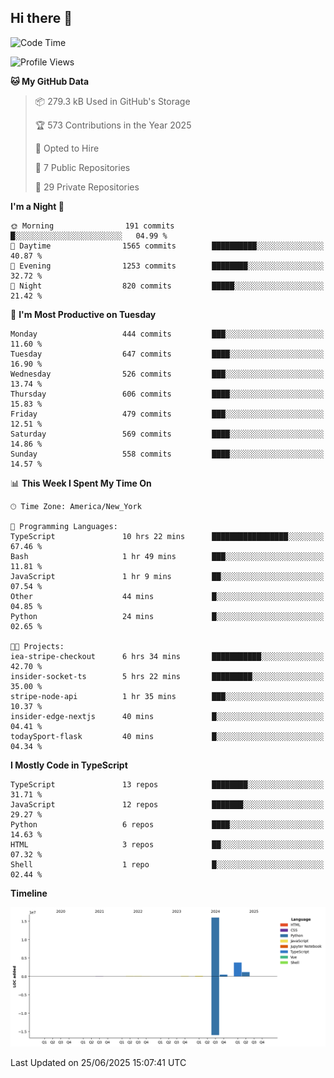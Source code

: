 ## Hi there 👋

<!--START_SECTION:waka-->
![Code Time](http://img.shields.io/badge/Code%20Time-357%20hrs%2012%20mins-blue)

![Profile Views](http://img.shields.io/badge/Profile%20Views-0-blue)

**🐱 My GitHub Data** 

> 📦 279.3 kB Used in GitHub's Storage 
 > 
> 🏆 573 Contributions in the Year 2025
 > 
> 💼 Opted to Hire
 > 
> 📜 7 Public Repositories 
 > 
> 🔑 29 Private Repositories 
 > 
**I'm a Night 🦉** 

```text
🌞 Morning                191 commits         █░░░░░░░░░░░░░░░░░░░░░░░░   04.99 % 
🌆 Daytime                1565 commits        ██████████░░░░░░░░░░░░░░░   40.87 % 
🌃 Evening                1253 commits        ████████░░░░░░░░░░░░░░░░░   32.72 % 
🌙 Night                  820 commits         █████░░░░░░░░░░░░░░░░░░░░   21.42 % 
```
📅 **I'm Most Productive on Tuesday** 

```text
Monday                   444 commits         ███░░░░░░░░░░░░░░░░░░░░░░   11.60 % 
Tuesday                  647 commits         ████░░░░░░░░░░░░░░░░░░░░░   16.90 % 
Wednesday                526 commits         ███░░░░░░░░░░░░░░░░░░░░░░   13.74 % 
Thursday                 606 commits         ████░░░░░░░░░░░░░░░░░░░░░   15.83 % 
Friday                   479 commits         ███░░░░░░░░░░░░░░░░░░░░░░   12.51 % 
Saturday                 569 commits         ████░░░░░░░░░░░░░░░░░░░░░   14.86 % 
Sunday                   558 commits         ████░░░░░░░░░░░░░░░░░░░░░   14.57 % 
```


📊 **This Week I Spent My Time On** 

```text
🕑︎ Time Zone: America/New_York

💬 Programming Languages: 
TypeScript               10 hrs 22 mins      █████████████████░░░░░░░░   67.46 % 
Bash                     1 hr 49 mins        ███░░░░░░░░░░░░░░░░░░░░░░   11.81 % 
JavaScript               1 hr 9 mins         ██░░░░░░░░░░░░░░░░░░░░░░░   07.54 % 
Other                    44 mins             █░░░░░░░░░░░░░░░░░░░░░░░░   04.85 % 
Python                   24 mins             █░░░░░░░░░░░░░░░░░░░░░░░░   02.65 % 

🐱‍💻 Projects: 
iea-stripe-checkout      6 hrs 34 mins       ███████████░░░░░░░░░░░░░░   42.70 % 
insider-socket-ts        5 hrs 22 mins       █████████░░░░░░░░░░░░░░░░   35.00 % 
stripe-node-api          1 hr 35 mins        ███░░░░░░░░░░░░░░░░░░░░░░   10.37 % 
insider-edge-nextjs      40 mins             █░░░░░░░░░░░░░░░░░░░░░░░░   04.41 % 
todaySport-flask         40 mins             █░░░░░░░░░░░░░░░░░░░░░░░░   04.34 % 
```

**I Mostly Code in TypeScript** 

```text
TypeScript               13 repos            ████████░░░░░░░░░░░░░░░░░   31.71 % 
JavaScript               12 repos            ███████░░░░░░░░░░░░░░░░░░   29.27 % 
Python                   6 repos             ████░░░░░░░░░░░░░░░░░░░░░   14.63 % 
HTML                     3 repos             ██░░░░░░░░░░░░░░░░░░░░░░░   07.32 % 
Shell                    1 repo              █░░░░░░░░░░░░░░░░░░░░░░░░   02.44 % 
```



**Timeline**

![Lines of Code chart](https://raw.githubusercontent.com/dikshithvishnu/dikshithvishnu/main/assets/bar_graph.png)


 Last Updated on 25/06/2025 15:07:41 UTC
<!--END_SECTION:waka-->
